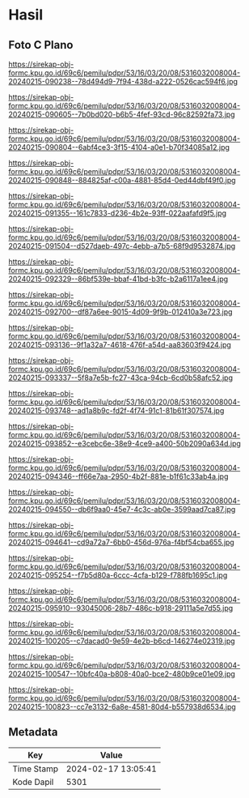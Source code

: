 # Hasil

## Foto C Plano

https://sirekap-obj-formc.kpu.go.id/69c6/pemilu/pdpr/53/16/03/20/08/5316032008004-20240215-090238--78d494d9-7f94-438d-a222-0526cac594f6.jpg

https://sirekap-obj-formc.kpu.go.id/69c6/pemilu/pdpr/53/16/03/20/08/5316032008004-20240215-090605--7b0bd020-b6b5-4fef-93cd-96c82592fa73.jpg

https://sirekap-obj-formc.kpu.go.id/69c6/pemilu/pdpr/53/16/03/20/08/5316032008004-20240215-090804--6abf4ce3-3f15-4104-a0e1-b70f34085a12.jpg

https://sirekap-obj-formc.kpu.go.id/69c6/pemilu/pdpr/53/16/03/20/08/5316032008004-20240215-090848--884825af-c00a-4881-85d4-0ed44dbf49f0.jpg

https://sirekap-obj-formc.kpu.go.id/69c6/pemilu/pdpr/53/16/03/20/08/5316032008004-20240215-091355--161c7833-d236-4b2e-93ff-022aafafd9f5.jpg

https://sirekap-obj-formc.kpu.go.id/69c6/pemilu/pdpr/53/16/03/20/08/5316032008004-20240215-091504--d527daeb-497c-4ebb-a7b5-68f9d9532874.jpg

https://sirekap-obj-formc.kpu.go.id/69c6/pemilu/pdpr/53/16/03/20/08/5316032008004-20240215-092329--86bf539e-bbaf-41bd-b3fc-b2a6117a1ee4.jpg

https://sirekap-obj-formc.kpu.go.id/69c6/pemilu/pdpr/53/16/03/20/08/5316032008004-20240215-092700--df87a6ee-9015-4d09-9f9b-012410a3e723.jpg

https://sirekap-obj-formc.kpu.go.id/69c6/pemilu/pdpr/53/16/03/20/08/5316032008004-20240215-093136--9f1a32a7-4618-476f-a54d-aa83603f9424.jpg

https://sirekap-obj-formc.kpu.go.id/69c6/pemilu/pdpr/53/16/03/20/08/5316032008004-20240215-093337--5f8a7e5b-fc27-43ca-94cb-6cd0b58afc52.jpg

https://sirekap-obj-formc.kpu.go.id/69c6/pemilu/pdpr/53/16/03/20/08/5316032008004-20240215-093748--ad1a8b9c-fd2f-4f74-91c1-81b61f307574.jpg

https://sirekap-obj-formc.kpu.go.id/69c6/pemilu/pdpr/53/16/03/20/08/5316032008004-20240215-093852--e3cebc6e-38e9-4ce9-a400-50b2090a634d.jpg

https://sirekap-obj-formc.kpu.go.id/69c6/pemilu/pdpr/53/16/03/20/08/5316032008004-20240215-094346--ff66e7aa-2950-4b2f-881e-b1f61c33ab4a.jpg

https://sirekap-obj-formc.kpu.go.id/69c6/pemilu/pdpr/53/16/03/20/08/5316032008004-20240215-094550--db6f9aa0-45e7-4c3c-ab0e-3599aad7ca87.jpg

https://sirekap-obj-formc.kpu.go.id/69c6/pemilu/pdpr/53/16/03/20/08/5316032008004-20240215-094641--cd9a72a7-6bb0-456d-976a-f4bf54cba655.jpg

https://sirekap-obj-formc.kpu.go.id/69c6/pemilu/pdpr/53/16/03/20/08/5316032008004-20240215-095254--f7b5d80a-6ccc-4cfa-b129-f788fb1695c1.jpg

https://sirekap-obj-formc.kpu.go.id/69c6/pemilu/pdpr/53/16/03/20/08/5316032008004-20240215-095910--93045006-28b7-486c-b918-29111a5e7d55.jpg

https://sirekap-obj-formc.kpu.go.id/69c6/pemilu/pdpr/53/16/03/20/08/5316032008004-20240215-100205--c7dacad0-9e59-4e2b-b6cd-146274e02319.jpg

https://sirekap-obj-formc.kpu.go.id/69c6/pemilu/pdpr/53/16/03/20/08/5316032008004-20240215-100547--10bfc40a-b808-40a0-bce2-480b9ce01e09.jpg

https://sirekap-obj-formc.kpu.go.id/69c6/pemilu/pdpr/53/16/03/20/08/5316032008004-20240215-100823--cc7e3132-6a8e-4581-80d4-b557938d6534.jpg


## Metadata

| Key        | Value               |
| ---------- | ------------------- |
| Time Stamp | 2024-02-17 13:05:41 |
| Kode Dapil | 5301                |



